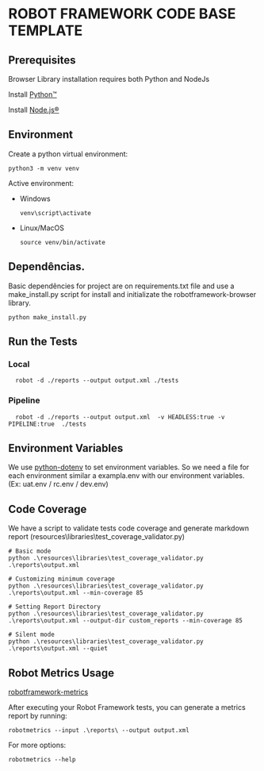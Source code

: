 # ROBOT FRAMEWORK CODE BASE TEMPLATE

## Prerequisites

Browser Library installation requires both Python and NodeJs

Install [Python™](https://www.python.org/downloads/)

Install [Node.js®](https://nodejs.org/en/download/)

## Environment

Create a python virtual environment:

    python3 -m venv venv

Active environment:

- Windows
    
      venv\script\activate

- Linux/MacOS

      source venv/bin/activate

## Dependências.
Basic dependêncies for project are on requirements.txt file and use a make_install.py script for install and initializate the robotframework-browser library.

    python make_install.py


## Run the Tests
  ### Local
      robot -d ./reports --output output.xml ./tests
  
  ### Pipeline
      robot -d ./reports --output output.xml  -v HEADLESS:true -v PIPELINE:true  ./tests


## Environment Variables
We use [python-dotenv](https://github.com/theskumar/python-dotenv) to set environment variables. So we need a file for each environment similar a exampla.env with our environment variables. (Ex: uat.env / rc.env / dev.env)


## Code Coverage
We have a script to validate tests code coverage and generate markdown report (resources\libraries\test_coverage_validator.py)

    # Basic mode
    python .\resources\libraries\test_coverage_validator.py .\reports\output.xml

    # Customizing minimum coverage
    python .\resources\libraries\test_coverage_validator.py .\reports\output.xml --min-coverage 85

    # Setting Report Directory
    python .\resources\libraries\test_coverage_validator.py .\reports\output.xml --output-dir custom_reports --min-coverage 85

    # Silent mode
    python .\resources\libraries\test_coverage_validator.py .\reports\output.xml --quiet

## Robot Metrics Usage

[robotframework-metrics](https://github.com/adiralashiva8/robotframework-metrics )

After executing your Robot Framework tests, you can generate a metrics report by running:

    robotmetrics --input .\reports\ --output output.xml

For more options:

    robotmetrics --help

